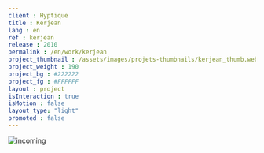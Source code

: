 ```yaml
---
client : Hyptique
title : Kerjean
lang : en
ref : kerjean
release : 2010
permalink : /en/work/kerjean
project_thumbnail : /assets/images/projets-thumbnails/kerjean_thumb.webp
project_weight : 190
project_bg : #222222
project_fg : #FFFFFF
layout : project
isInteraction : true
isMotion : false
layout_type: "light"
promoted : false
---
```


![incoming](/assets/images/incoming-en.webp)
